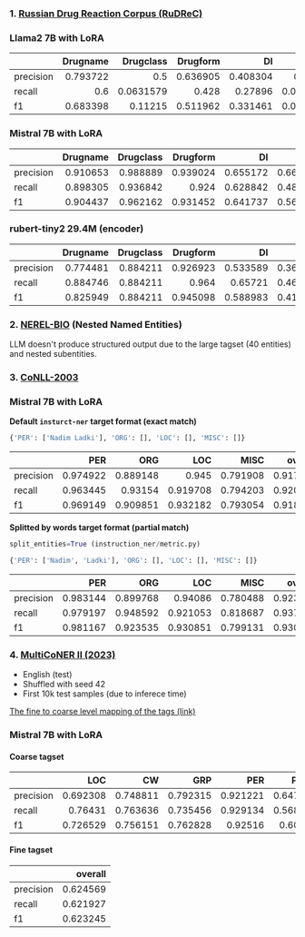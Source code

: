 ### 1. [Russian Drug Reaction Corpus (RuDReC)](https://github.com/cimm-kzn/RuDReC)
 ### Llama2 7B with LoRA
|           |   Drugname |   Drugclass |   Drugform |       DI |        ADR |   Finding |   overall |
|:----------|-----------:|------------:|-----------:|---------:|-----------:|----------:|----------:|
| precision |   0.793722 |   0.5       |   0.636905 | 0.408304 | 0.333333   |  0.166667 |  0.551905 |
| recall    |   0.6      |   0.0631579 |   0.428    | 0.27896  | 0.00421941 |  0.150685 |  0.305899 |
| f1        |   0.683398 |   0.11215   |   0.511962 | 0.331461 | 0.00833333 |  0.158273 |  0.393627 |


### Mistral 7B with LoRA
|           |   Drugname |   Drugclass |   Drugform |       DI |      ADR |   Finding |   overall |
|:----------|-----------:|------------:|-----------:|---------:|---------:|----------:|----------:|
| precision |   0.910653 |    0.988889 |   0.939024 | 0.655172 | 0.662857 |  0.380952 |  0.7864   |
| recall    |   0.898305 |    0.936842 |   0.924    | 0.628842 | 0.489451 |  0.219178 |  0.71595  |
| f1        |   0.904437 |    0.962162 |   0.931452 | 0.641737 | 0.563107 |  0.278261 |  0.749523 |



### rubert-tiny2 29.4M (encoder)
|           |   Drugname |   Drugclass |   Drugform |       DI |      ADR |   Finding |   overall |
|:----------|-----------:|------------:|-----------:|---------:|---------:|----------:|----------:|
| precision |   0.774481 |    0.884211 |   0.926923 | 0.533589 | 0.368771 |  0.529412 |  0.642717 |
| recall    |   0.884746 |    0.884211 |   0.964    | 0.65721  | 0.468354 |  0.123288 |  0.716679 |
| f1        |   0.825949 |    0.884211 |   0.945098 | 0.588983 | 0.412639 |  0.2      |  0.677686 |

### 2. [NEREL-BIO](https://github.com/nerel-ds/NEREL-BIO) (Nested Named Entities)
LLM doesn't produce structured output due to the large tagset (40 entities) and nested subentities. 
### 3. [CoNLL-2003](https://paperswithcode.com/dataset/conll-2003)
### Mistral 7B with LoRA

**Default `insturct-ner` target format (exact match)**
```python
{'PER': ['Nadim Ladki'], 'ORG': [], 'LOC': [], 'MISC': []}
```
|           |      PER |      ORG |      LOC |     MISC |   overall |
|:----------|---------:|---------:|---------:|---------:|----------:|
| precision | 0.974922 | 0.889148 | 0.945    | 0.791908 |  0.917515 |
| recall    | 0.963445 | 0.93154  | 0.919708 | 0.794203 |  0.920308 |
| f1        | 0.969149 | 0.909851 | 0.932182 | 0.793054 |  0.918909 |


**Splitted by words target format (partial match)**
```python
split_entities=True (instruction_ner/metric.py)
```

```python
{'PER': ['Nadim', 'Ladki'], 'ORG': [], 'LOC': [], 'MISC': []}
```
|           |      PER |      ORG |      LOC |     MISC |   overall |
|:----------|---------:|---------:|---------:|---------:|----------:|
| precision | 0.983144 | 0.899768 | 0.94086  | 0.780488 |  0.923361 |
| recall    | 0.979197 | 0.948592 | 0.921053 | 0.818687 |  0.937922 |
| f1        | 0.981167 | 0.923535 | 0.930851 | 0.799131 |  0.930585 |


<!-- **Base encoder format**

*Postprocessing under construction (!!)*
```python
F1 ≈ 0.915 (estimation)
``` -->
### 4. [MultiCoNER II (2023)](https://huggingface.co/datasets/MultiCoNER/multiconer_v2/viewer/English%20(EN))
* English (test)
* Shuffled with seed 42
* First 10k test samples (due to inferece time)

[The fine to coarse level mapping of the tags (link)](https://multiconer.github.io/dataset)
### Mistral 7B with LoRA
#### Coarse tagset
|           |      LOC |       CW |      GRP |      PER |     PROD |      MED |   overall |
|:----------|---------:|---------:|---------:|---------:|---------:|---------:|----------:|
| precision | 0.692308 | 0.748811 | 0.792315 | 0.921221 | 0.647929 | 0.622877 |  0.793998 |
| recall    | 0.76431  | 0.763636 | 0.735456 | 0.929134 | 0.568339 | 0.621469 |  0.797251 |
| f1        | 0.726529 | 0.756151 | 0.762828 | 0.92516  | 0.60553  | 0.622172 |  0.795621 |

#### Fine tagset
|           |   overall |
|:----------|----------:|
| precision |  0.624569 |
| recall    |  0.621927 |
| f1        |  0.623245 |